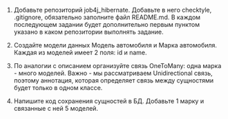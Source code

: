 1. Добавьте репозиторий job4j_hibernate. Добавьте в него checktyle, .gitignore, обязательно заполните файл README.md.
В каждом последующем задании будет дополнительно первым пунктом указано в каком репозитории выполнять задание.

2. Создайте модели данных Модель автомобиля и Марка автомобиля. Каждая из моделей имеет 2 поля: id и name.

3. По аналогии с описанием организуйте связь OneToMany: одна марка - много моделей. 
Важно - мы рассматриваем Unidirectional связь, поэтому аннотация, 
которая определяет связь между сущностями будет только в одном классе.

4. Напишите код сохранения сущностей в БД. Добавьте 1 марку и связанные с ней 5 моделей.